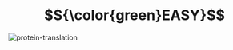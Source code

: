 # $${\color{green}EASY}$$
![protein-translation](https://user-images.githubusercontent.com/65892342/236386309-e043f8ba-86b6-4238-8dd3-9810c45ddc56.svg)
